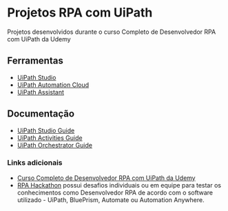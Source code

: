 # Projetos RPA com UiPath
Projetos desenvolvidos durante o curso Completo de Desenvolvedor RPA com UiPath da Udemy


## Ferramentas

* [UiPath Studio](https://docs.uipath.com/installation-and-upgrade/docs/studio-install-studio)
* [UiPath Automation Cloud](https://cloud.uipath.com)
* [UiPath Assistant](https://www.uipath.com/pt/product/software-robot-assistant)


## Documentação

* [UiPath Studio Guide](https://docs.uipath.com/studio)
* [UiPath Activities Guide](https://docs.uipath.com/activities)
* [UiPath Orchestrator Guide](https://docs.uipath.com/orchestrator)


### Links adicionais

* [Curso Completo de Desenvolvedor RPA com UiPath da Udemy](https://www.udemy.com/course/curso-completo-de-desenvolvedor-rpa-com-uipath/)
* [RPA Hackathon](https://www.rpahackathon.co.uk/) possui desafios individuais ou em equipe para testar os conhecimentos como Desenvolvedor RPA de acordo com o software utilizado - UiPath, BluePrism, Automate ou Automation Anywhere.
